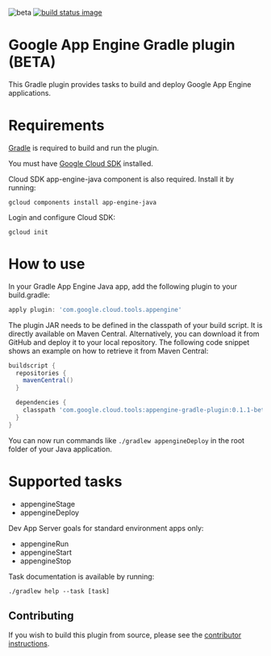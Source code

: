 ![beta](https://img.shields.io/badge/release%20status-beta-yellow.svg)
[![build status image](https://travis-ci.org/GoogleCloudPlatform/app-maven-plugin.svg?branch=master)](https://travis-ci.org/GoogleCloudPlatform/app-gradle-plugin)
# Google App Engine Gradle plugin (BETA)

This Gradle plugin provides tasks to build and deploy Google App Engine applications.

# Requirements

[Gradle](http://gradle.org) is required to build and run the plugin.

You must have [Google Cloud SDK](https://cloud.google.com/sdk/) installed.

Cloud SDK app-engine-java component is also required. Install it by running:

    gcloud components install app-engine-java

Login and configure Cloud SDK:

    gcloud init

# How to use

In your Gradle App Engine Java app, add the following plugin to your build.gradle:

```Groovy
apply plugin: 'com.google.cloud.tools.appengine'
```

The plugin JAR needs to be defined in the classpath of your build script. It is directly available on Maven Central. Alternatively, you can download it from GitHub and deploy it to your local repository. The following code snippet shows an example on how to retrieve it from Maven Central:

```Groovy
buildscript {
  repositories {
    mavenCentral()
  }

  dependencies {
    classpath 'com.google.cloud.tools:appengine-gradle-plugin:0.1.1-beta'
  }
}
```

You can now run commands like `./gradlew appengineDeploy` in the root folder of your Java application.

# Supported tasks
- appengineStage
- appengineDeploy

Dev App Server goals for standard environment apps only:
- appengineRun
- appengineStart 
- appengineStop

Task documentation is available by running:

    ./gradlew help --task [task]

## Contributing

If you wish to build this plugin from source, please see the [contributor instructions](CONTRIBUTING.md).

